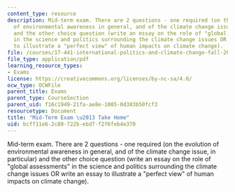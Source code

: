 ```yaml
---
content_type: resource
description: Mid-term exam. There are 2 questions - one required (on the evolution
  of environmental awareness in general, and of the climate change issue, in particular)
  and the other choice question (write an essay on the role of "global assessments"
  in the science and politics surrounding the climate change issues OR write an essay
  to illustrate a "perfect view" of human impacts on climate change).
file: /courses/17-441-international-politics-and-climate-change-fall-2007/bcff11e62c80722bebd7f2f6feb4e370_midterm_f2007.pdf
file_type: application/pdf
learning_resource_types:
- Exams
license: https://creativecommons.org/licenses/by-nc-sa/4.0/
ocw_type: OCWFile
parent_title: Exams
parent_type: CourseSection
parent_uid: f16c1949-21fa-ae8e-1005-0d383b50fcf3
resourcetype: Document
title: "Mid-Term Exam \u2013 Take Home"
uid: bcff11e6-2c80-722b-ebd7-f2f6feb4e370
---
```

Mid-term exam. There are 2 questions - one required (on the evolution of environmental awareness in general, and of the climate change issue, in particular) and the other choice question (write an essay on the role of "global assessments" in the science and politics surrounding the climate change issues OR write an essay to illustrate a "perfect view" of human impacts on climate change).